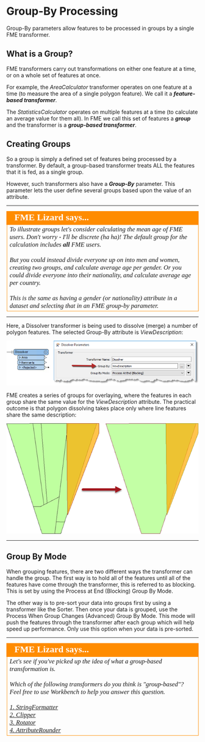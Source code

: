 # Group-By Processing #
Group-By parameters allow features to be processed in groups by a single FME transformer.


## What is a Group? ##
FME transformers carry out transformations on either one feature at a time, or on a whole set of features at once.

For example, the *AreaCalculator* transformer operates on one feature at a time (to measure the area of a single polygon feature). We call it a ***feature-based transformer***.

The *StatisticsCalculator* operates on multiple features at a time (to calculate an average value for them all). In FME we call this set of features a ***group*** and the transformer is a ***group-based transformer***.


## Creating Groups ##
So a group is simply a defined set of features being processed by a transformer. By default, a group-based transformer treats ALL the features that it is fed, as a single group.

However, such transformers also have a ***Group-By*** parameter. This parameter lets the user define several groups based upon the value of an attribute.

---

<!--Person X Says Section-->

<table style="border-spacing: 0px">
<tr>
<td style="vertical-align:middle;background-color:darkorange;border: 2px solid darkorange">
<i class="fa fa-quote-left fa-lg fa-pull-left fa-fw" style="color:white;padding-right: 12px;vertical-align:text-top"></i>
<span style="color:white;font-size:x-large;font-weight: bold;font-family:serif">FME Lizard says...</span>
</td>
</tr>

<tr>
<td style="border: 1px solid darkorange">
<span style="font-family:serif; font-style:italic; font-size:larger">
To illustrate groups let's consider calculating the mean age of FME users. Don't worry - I'll be discrete (ha ha)! The default group for the calculation includes <strong>all</strong> FME users.
<br><br>But you could instead divide everyone up on into men and women, creating two groups, and calculate average age per gender. Or you could divide everyone into their nationality, and calculate average age per country.
<br><br>This is the same as having a gender (or nationality) attribute in a dataset and selecting that in an FME group-by parameter.
</span>
</td>
</tr>
</table>

---

Here, a Dissolver transformer is being used to dissolve (merge) a number of polygon features. The selected Group-By attribute is *ViewDescription*:

![](./Images/Img2.035.GroupByParameter.png)

FME creates a series of groups for overlaying, where the features in each group share the same value for the *ViewDescription* attribute. The practical outcome is that polygon dissolving takes place only where line features share the same description:

![](./Images/Img2.035b.GroupByResults.png)

---

## Group By Mode ##

When grouping features, there are two different ways the transformer can handle the group. The first way is to hold all of the features until all of the features have come through the transformer, this is referred to as blocking. This is set by using the Process at End (Blocking) Group By Mode.

The other way is to pre-sort your data into groups first by using a transformer like the Sorter. Then once your data is grouped, use the Process When Group Changes (Advanced) Group By Mode. This mode will push the features through the transformer after each group which will help speed up performance. Only use this option when your data is pre-sorted.

---

<!--Person X Says Section-->

<table style="border-spacing: 0px">
<tr>
<td style="vertical-align:middle;background-color:darkorange;border: 2px solid darkorange">
<i class="fa fa-quote-left fa-lg fa-pull-left fa-fw" style="color:white;padding-right: 12px;vertical-align:text-top"></i>
<span style="color:white;font-size:x-large;font-weight: bold;font-family:serif">FME Lizard says...</span>
</td>
</tr>

<tr>
<td style="border: 1px solid darkorange">
<span style="font-family:serif; font-style:italic; font-size:larger">
Let's see if you've picked up the idea of what a group-based transformation is.
<br><br>Which of the following transformers do you think is "group-based"? Feel free to use Workbench to help you answer this question.
<br><br><a href="http://52.73.3.37/fmedatastreaming/Manual/QAResponse2017.fmw?chapter=2&question=4&answer=1&DestDataset_TEXTLINE=C%3A%5CFMEOutput%5CQAResponse.html">1. StringFormatter</a>
<br><a href="http://52.73.3.37/fmedatastreaming/Manual/QAResponse2017.fmw?chapter=2&question=4&answer=2&DestDataset_TEXTLINE=C%3A%5CFMEOutput%5CQAResponse.html">2. Clipper</a>
<br><a href="http://52.73.3.37/fmedatastreaming/Manual/QAResponse2017.fmw?chapter=2&question=4&answer=3&DestDataset_TEXTLINE=C%3A%5CFMEOutput%5CQAResponse.html">3. Rotator</a>
<br><a href="http://52.73.3.37/fmedatastreaming/Manual/QAResponse2017.fmw?chapter=2&question=4&answer=4&DestDataset_TEXTLINE=C%3A%5CFMEOutput%5CQAResponse.html">4. AttributeRounder</a>
</span>
</td>
</tr>
</table>
